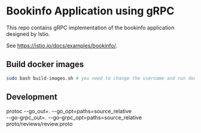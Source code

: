 # Bookinfo Application using gRPC

This repo contains gRPC implementation of the bookinfo application designed by Istio. 

See <https://istio.io/docs/examples/bookinfo/>.

## Build docker images

```bash
sudo bash build-images.sh # you need to change the username and run docker login
```


## Development


protoc --go_out=. --go_opt=paths=source_relative \
    --go-grpc_out=. --go-grpc_opt=paths=source_relative \
    proto/reviews/review.proto 
